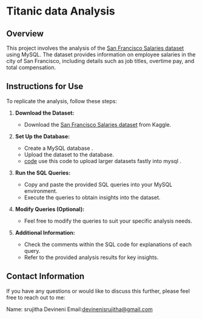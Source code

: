 # Titanic data Analysis

## Overview

This project involves the analysis of the [San Francisco Salaries dataset](https://www.kaggle.com/datasets/aakarkale/sf-salaries-dataset) using MySQL. The dataset provides information on employee salaries in the city of San Francisco, including details such as job titles, overtime pay, and total compensation.


## Instructions for Use

To replicate the analysis, follow these steps:

1. **Download the Dataset:**
   - Download the [San Francisco Salaries dataset](https://www.kaggle.com/datasets/aakarkale/sf-salaries-dataset) from Kaggle.

2. **Set Up the Database:**
   - Create a MySQL database .
   - Upload the dataset to the database.
   - [code](https://github.com/srujithadevineni11/code_to_upload_dataset_fastly_into_sql/blob/main/code_to_run_sql_fastly.ipynb) use this code to upload larger datasets fastly into mysql .

3. **Run the SQL Queries:**
   - Copy and paste the provided SQL queries into your MySQL environment.
   - Execute the queries to obtain insights into the dataset.

4. **Modify Queries (Optional):**
   - Feel free to modify the queries to suit your specific analysis needs.

5. **Additional Information:**
   - Check the comments within the SQL code for explanations of each query.
   - Refer to the provided analysis results for key insights.

## Contact Information

If you have any questions or would like to discuss this further, please feel free to reach out to me:

Name: srujitha Devineni
Email:devinenisrujitha@gmail.com
